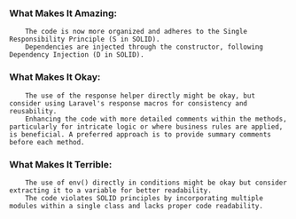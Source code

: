 ### What Makes It Amazing:
        The code is now more organized and adheres to the Single Responsibility Principle (S in SOLID).
        Dependencies are injected through the constructor, following Dependency Injection (D in SOLID).
        
###    What Makes It Okay:
        The use of the response helper directly might be okay, but consider using Laravel's response macros for consistency and reusability.
        Enhancing the code with more detailed comments within the methods, particularly for intricate logic or where business rules are applied, is beneficial. A preferred approach is to provide summary comments before each method.

###    What Makes It Terrible:
        The use of env() directly in conditions might be okay but consider extracting it to a variable for better readability.
        The code violates SOLID principles by incorporating multiple modules within a single class and lacks proper code readability.
